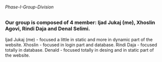 ###### Phase-I-Group-Division
### Our group is  composed of 4 member: Ijad Jukaj (me), Xhoslin Agovi, Rindi Daja and Denal Selimi. 
 Ijad Jukaj (me) - focused a little in static and more in dynamic part of the website. 
 Xhoslin - focused in login part and  database.
 Rindi Daja - focused totally in database.
 Denald - focused totally in desing and in static part of the website.
